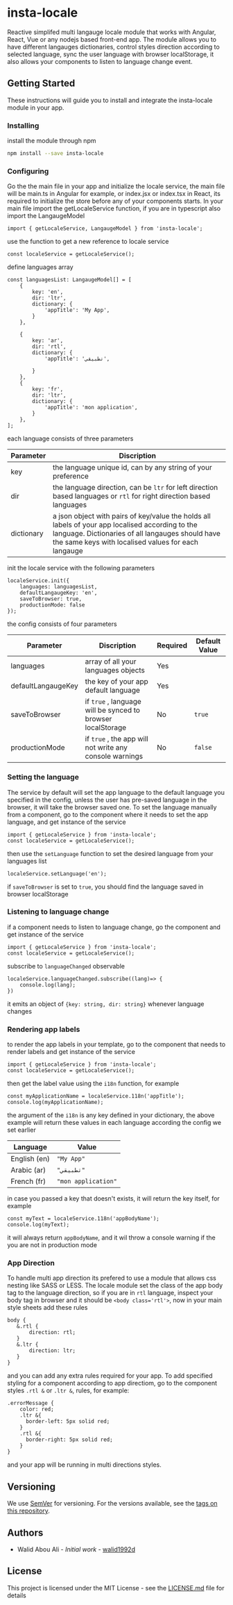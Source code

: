 # insta-locale

Reactive simplifed multi langauge locale module that works with Angular, React, Vue or any nodejs based front-end app. The module allows you to have different langauges dictionaries, control styles direction according to selected language, sync the user language with browser localStorage, it also allows your components to listen to language change event.

## Getting Started
These instructions will guide you to install and integrate the insta-locale module in your app.
### Installing
install the module through npm

```sh
npm install --save insta-locale
```

### Configuring

Go the the main file in your app and initialize the locale service, the main file will be main.ts in Angular for example, or index.jsx or index.tsx in React, its required to initialize the store before any of your components starts. In your main file import the getLocaleService function, if you are in typescript also import the LangaugeModel

```
import { getLocaleService, LangaugeModel } from 'insta-locale';
```
use the function to get a new reference to locale service

```
const localeService = getLocaleService();
```
define languages array

```
const languagesList: LangaugeModel[] = [
    {
        key: 'en',
        dir: 'ltr',
        dictionary: {
            'appTitle': 'My App',
        }
    },
    
    {
        key: 'ar',
        dir: 'rtl',
        dictionary: {
            'appTitle': 'تطبيقي',

        }
    },
    {
        key: 'fr',
        dir: 'ltr',
        dictionary: {
            'appTitle': 'mon application',
        }
    },
];
```
each language consists of three parameters

| Parameter | Discription |
| ------ | ------ |
| key | the language unique id, can by any string of your preference |
| dir | the language direction, can be `ltr` for left direction based languages or `rtl` for right direction based languages |
| dictionary | a json object with pairs of key/value the holds all labels of your app localised according to the language. Dictionaries of all langauges should have the same keys with localised values for each langauge |


init the locale service with the following parameters

```
localeService.init({
    languages: languagesList,
    defaultLangaugeKey: 'en',
    saveToBrowser: true,
    productionMode: false
});
```

the config consists of four parameters

| Parameter | Discription | Required | Default Value |
| ------ | ------ | ------ | ------ |
| languages | array of all your languages objects | Yes | 
| defaultLangaugeKey | the key of your app default language | Yes |
| saveToBrowser | if `true` , language will be synced to browser localStorage | No | `true`
| productionMode | if `true` , the app will not write any console warnings | No | `false`

### Setting the language
The service by default will set the app language to the default language you specified in the config, unless the user has pre-saved language in the browser, it will take the browser saved one. To set the language manually from a component, go to the component where it needs to set the app language, and get instance of the service

```
import { getLocaleService } from 'insta-locale';
const localeService = getLocaleService();
```

 then use the `setLanguage` function to set the desired language from your languages list

 ```
 localeService.setLanguage('en');
 ```

 if `saveToBrowser` is set to `true`, you should find the language saved in browser localStorage
 
### Listening to language change
 if a component needs to listen to language change, go the component and get instance of the service
 
```
import { getLocaleService } from 'insta-locale';
const localeService = getLocaleService();
```

subscribe to `languageChanged` observable

```
localeService.languageChanged.subscribe((lang)=> {
    console.log(lang);
})
```
it  emits an object of `{key: string, dir: string}` whenever language changes
 
 ### Rendering app labels
 to render the app labels in your template, go to the component that needs to render labels and get instance of the service 
 
```
import { getLocaleService } from 'insta-locale';
const localeService = getLocaleService();
```
then get the label value using the `i18n` function, for example

```
const myApplicationName = localeService.118n('appTitle');
console.log(myApplicationName);
```

the argument of the `i18n` is any key defined in your dictionary, the above example will return these values in each language according the config we set earlier

|Language | Value |
| ------ | ------ |
| English (en) | `"My App"` |
| Arabic (ar) | `"تطبيقي"` |
| French (fr) | `"mon application"` |

in case you passed a key that doesn't exists, it will return the key itself, for example

```
const myText = localeService.118n('appBodyName');
console.log(myText);
```
it will always return `appBodyName`, and it wil throw a console warning if the you are not in production mode

 ### App Direction
 To handle multi app direction its prefered to use a module that allows css nesting like SASS or LESS. The locale module set the class of the app body tag to the language direction, so if you are in `rtl` language, inspect your body tag in browser and it should be `<body class='rtl'>`, now in your main style sheets add these rules

 ```
 body {
    &.rtl {
        direction: rtl; 
    }
    &.ltr {
        direction: ltr;
    }
 }
 ```
 and you can add any extra rules required for your app.
 To add specified styling for a component according to app directiom, go to the component styles `.rtl &` or `.ltr &`, rules, for example:

 ```
 .errorMessage {
     color: red;
     .ltr &{
       border-left: 5px solid red;
     }
     .rtl &{
       border-right: 5px solid red;
     }
 }
 ```

 and your app will be running in multi directions styles.

## Versioning

We use [SemVer](http://semver.org/) for versioning. For the versions available, see the [tags on this repository](https://github.com/walid1992d/insta-state/tags). 

## Authors

* Walid Abou Ali - *Initial work* - [walid1992d](https://github.com/walid1992d)



## License

This project is licensed under the MIT License - see the [LICENSE.md](LICENSE.md) file for details

